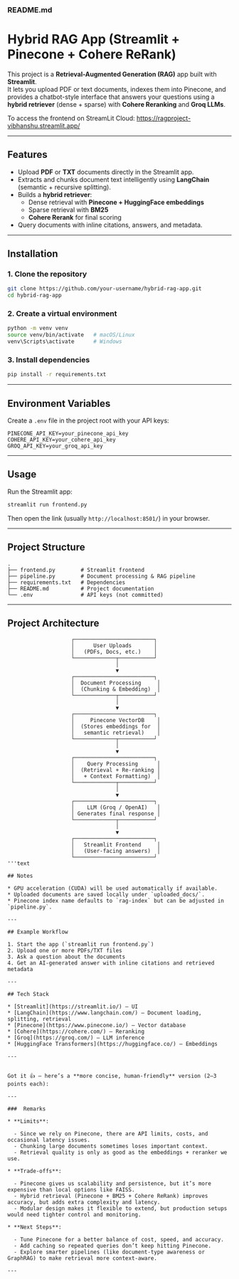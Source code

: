 ### README.md
# Hybrid RAG App (Streamlit + Pinecone + Cohere ReRank)

This project is a **Retrieval-Augmented Generation (RAG)** app built with **Streamlit**.  
It lets you upload PDF or text documents, indexes them into Pinecone, and provides a chatbot-style interface that answers your questions using a **hybrid retriever** (dense + sparse) with **Cohere Reranking** and **Groq LLMs**.


To access the frontend on StreamLit Cloud: https://ragproject-vibhanshu.streamlit.app/


---

## Features
- Upload **PDF** or **TXT** documents directly in the Streamlit app.
- Extracts and chunks document text intelligently using **LangChain** (semantic + recursive splitting).
- Builds a **hybrid retriever**:
  - Dense retrieval with **Pinecone + HuggingFace embeddings**
  - Sparse retrieval with **BM25**
  - **Cohere Rerank** for final scoring
- Query documents with inline citations, answers, and metadata.

---

## Installation

### 1. Clone the repository
```bash
git clone https://github.com/your-username/hybrid-rag-app.git
cd hybrid-rag-app
````

### 2. Create a virtual environment

```bash
python -m venv venv
source venv/bin/activate   # macOS/Linux
venv\Scripts\activate      # Windows
```

### 3. Install dependencies

```bash
pip install -r requirements.txt
```

---

## Environment Variables

Create a `.env` file in the project root with your API keys:

```env
PINECONE_API_KEY=your_pinecone_api_key
COHERE_API_KEY=your_cohere_api_key
GROQ_API_KEY=your_groq_api_key
```

---

## Usage

Run the Streamlit app:

```bash
streamlit run frontend.py
```

Then open the link (usually `http://localhost:8501/`) in your browser.

---

## Project Structure

```
.
├── frontend.py        # Streamlit frontend
├── pipeline.py        # Document processing & RAG pipeline
├── requirements.txt   # Dependencies
├── README.md          # Project documentation
└── .env               # API keys (not committed)
```

---
## Project Architecture

```text
                    ┌─────────────────────────┐
                    │      User Uploads       │
                    │   (PDFs, Docs, etc.)    │
                    └─────────────┬───────────┘
                                  │
                                  ▼
                    ┌─────────────────────────┐
                    │  Document Processing     │
                    │  (Chunking & Embedding)  │
                    └─────────────┬───────────┘
                                  │
                                  ▼
                    ┌─────────────────────────┐
                    │     Pinecone VectorDB    │
                    │  (Stores embeddings for  │
                    │   semantic retrieval)    │
                    └─────────────┬───────────┘
                                  │
                                  ▼
                    ┌─────────────────────────┐
                    │    Query Processing      │
                    │  (Retrieval + Re-ranking │
                    │   + Context Formatting)  │
                    └─────────────┬───────────┘
                                  │
                                  ▼
                    ┌─────────────────────────┐
                    │    LLM (Groq / OpenAI)   │
                    │ Generates final response │
                    └─────────────┬───────────┘
                                  │
                                  ▼
                    ┌─────────────────────────┐
                    │   Streamlit Frontend     │
                    │   (User-facing answers)  │
                    └─────────────────────────┘
'''text

## Notes

* GPU acceleration (CUDA) will be used automatically if available.
* Uploaded documents are saved locally under `uploaded_docs/`.
* Pinecone index name defaults to `rag-index` but can be adjusted in `pipeline.py`.

---

## Example Workflow

1. Start the app (`streamlit run frontend.py`)
2. Upload one or more PDFs/TXT files
3. Ask a question about the documents
4. Get an AI-generated answer with inline citations and retrieved metadata

---

## Tech Stack

* [Streamlit](https://streamlit.io/) – UI
* [LangChain](https://www.langchain.com/) – Document loading, splitting, retrieval
* [Pinecone](https://www.pinecone.io/) – Vector database
* [Cohere](https://cohere.com/) – Reranking
* [Groq](https://groq.com/) – LLM inference
* [HuggingFace Transformers](https://huggingface.co/) – Embeddings

---


Got it 👍 — here’s a **more concise, human-friendly** version (2–3 points each):

---

###  Remarks

* **Limits**:

  - Since we rely on Pinecone, there are API limits, costs, and occasional latency issues.
  - Chunking large documents sometimes loses important context.
  - Retrieval quality is only as good as the embeddings + reranker we use.

* **Trade-offs**:

  - Pinecone gives us scalability and persistence, but it’s more expensive than local options like FAISS.
  - Hybrid retrieval (Pinecone + BM25 + Cohere ReRank) improves accuracy, but adds extra complexity and latency.
  - Modular design makes it flexible to extend, but production setups would need tighter control and monitoring.

* **Next Steps**:

  - Tune Pinecone for a better balance of cost, speed, and accuracy.
  - Add caching so repeated queries don’t keep hitting Pinecone.
  - Explore smarter pipelines (like document-type awareness or GraphRAG) to make retrieval more context-aware.

---



